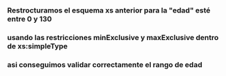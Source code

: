 ### Restrocturamos el esquema xs anterior para  la "edad" esté entre 0 y 130 
### usando las restricciones minExclusive y maxExclusive dentro de xs:simpleType
### asi conseguimos validar correctamente el rango de edad